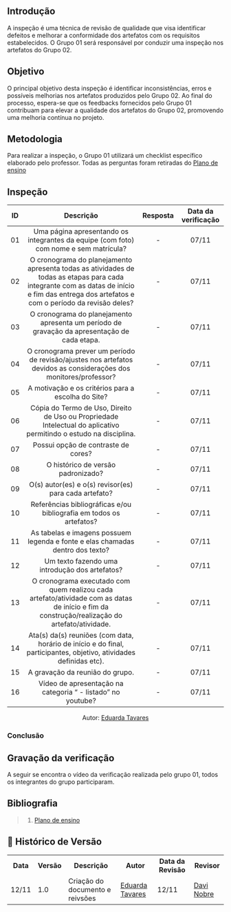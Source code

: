 ## Introdução 
A inspeção é uma técnica de revisão de qualidade que visa identificar defeitos e melhorar a conformidade dos artefatos com os requisitos estabelecidos. O Grupo 01 será responsável por conduzir uma inspeção nos artefatos do Grupo 02. 

## Objetivo
O principal objetivo desta inspeção é identificar inconsistências, erros e possíveis melhorias nos artefatos produzidos pelo Grupo 02. Ao final do processo, espera-se que os feedbacks fornecidos pelo Grupo 01 contribuam para elevar a qualidade dos artefatos do Grupo 02, promovendo uma melhoria contínua no projeto.

## Metodologia
Para realizar a inspeção, o Grupo 01 utilizará um checklist específico elaborado pelo professor. Todas as perguntas foram retiradas do  [Plano de ensino](https://aprender3.unb.br/pluginfile.php/2972367/mod_resource/content/52/Plano_de_Ensino%20RE%20022024%20Turma%2002%20v1.pdf)

## Inspeção

|  ID   |                                                                                          Descrição                                                                                          | Resposta | Data da verificação |
| :---: | :-----------------------------------------------------------------------------------------------------------------------------------------------------------------------------------------: | :------: | :-----------------: |
|  01   |                                                    Uma página apresentando os integrantes da equipe (com foto) com nome e sem matrícula?                                                    |    -     |        07/11        |
|  02   | O cronograma do planejamento apresenta todas as atividades de todas as etapas para cada integrante com as datas de início e fim das entrega dos artefatos e com o período da revisão deles? |    -     |        07/11        |
|  03   |                                                O cronograma do planejamento apresenta um período de gravação da apresentação de cada etapa.                                                 |    -     |        07/11        |
|  04   |                                      O cronograma prever um período de revisão/ajustes nos artefatos devidos as considerações dos monitores/professor?                                      |    -     |        07/11        |
|  05   |                                                                     A motivação e os critérios para a escolha do Site?                                                                      |    -     |        07/11        |
|  06   |                                      Cópia do Termo de Uso, Direito de Uso ou Propriedade Intelectual do aplicativo permitindo o estudo na disciplina.                                      |    -     |        07/11        |
|  07   |                                                                             Possui opção de contraste de cores?                                                                             |    -     |        07/11        |
|  08   |                                                                             O histórico de versão padronizado?                                                                              |    -     |        07/11        |
|  09   |                                                                    O(s) autor(es) e o(s) revisor(es) para cada artefato?                                                                    |    -     |        07/11        |
|  10   |                                                             Referências bibliográficas e/ou bibliografia em todos os artefatos?                                                             |    -     |        07/11        |
|  11   |                                                       As tabelas e imagens possuem legenda e fonte e elas chamadas dentro dos texto?                                                        |    -     |        07/11        |
|  12   |                                                                       Um texto fazendo uma introdução dos artefatos?                                                                        |    -     |        07/11        |
|  13   |                        O cronograma executado com quem realizou cada artefato/atividade com as datas de início e fim da construção/realização do artefato/atividade.                        |    -     |        07/11        |
|  14   |                                     Ata(s) da(s) reuniões (com data, horário de início e do final, participantes, objetivo, atividades definidas etc).                                      |    -     |        07/11        |
|  15   |                                                                               A gravação da reunião do grupo.                                                                               |    -     |        07/11        |
|  16   |                                                                Vídeo de apresentação na categoria “  - listado” no youtube?                                                                 |    -     |        07/11        |

<p align="center">Autor: <a href="https://github.com/erteduarda">Eduarda Tavares</a></p> 

### Conclusão
<!-- A estrega está boa, mas foram encontrados alguns erros. Aqui vão algumas sugestões de melhoria:

- ID 04: Adicionar um período de revisão pós apresentação.
- ID 09: Adicionar os revisores em todos os artefatos.
- ID 11: Fazer a chamada das tabelas e figuras nos textos.
- ID 13: Adicionar o cronograma executado. -->

## Gravação da verificação
A seguir se encontra o vídeo da verificação realizada pelo grupo 01, todos os integrantes do grupo participaram.

<!-- <iframe width="560" height="315" src="https://www.youtube.com/embed/WqJllyL1EPY" frameborder="0" allow="accelerometer; autoplay; encrypted-media; gyroscope; picture-in-picture" allowfullscreen></iframe> -->

## Bibliografia
> 1. [Plano de ensino](https://aprender3.unb.br/pluginfile.php/2972625/mod_resource/content/58/Plano_de_Ensino%20FIHC%20022024%20Turma%2001%20v2.pdf)

## :round_pushpin: Histórico de Versão 

<div align="center">
    <table>
        <tr>
            <th>Data</th>
            <th>Versão</th>
            <th>Descrição</th>
            <th>Autor</th>
            <th>Data da Revisão</th>
            <th>Revisor</th>
        </tr>
        <tr>
            <td>12/11</td>
            <td>1.0</td>
            <td>Criação do documento e reivsões</td>
            <td><a href="https://github.com/erteduarda">Eduarda Tavares</a></td>
            <td>12/11</td>
            <td><a href="https://github.com/Jagaima">Davi Nobre</a></td>
        </tr>
    </table>
</div>
